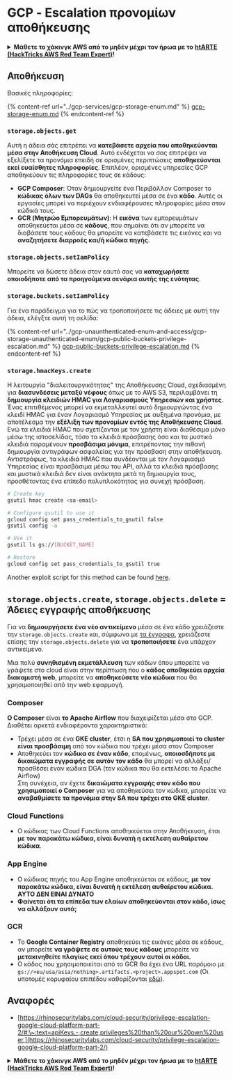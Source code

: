 # GCP - Εscalation προνομίων αποθήκευσης

<details>

<summary><strong>Μάθετε το χάκινγκ AWS από το μηδέν μέχρι τον ήρωα με το</strong> <a href="https://training.hacktricks.xyz/courses/arte"><strong>htARTE (HackTricks AWS Red Team Expert)</strong></a><strong>!</strong></summary>

Άλλοι τρόποι υποστήριξης των HackTricks:

* Αν θέλετε να δείτε την **εταιρεία σας διαφημισμένη στα HackTricks** ή να **κατεβάσετε το HackTricks σε μορφή PDF** ελέγξτε τα [**ΣΧΕΔΙΑ ΣΥΝΔΡΟΜΗΣ**](https://github.com/sponsors/carlospolop)!
* Αποκτήστε το [**επίσημο PEASS & HackTricks swag**](https://peass.creator-spring.com)
* Ανακαλύψτε [**την Οικογένεια PEASS**](https://opensea.io/collection/the-peass-family), τη συλλογή μας από αποκλειστικά [**NFTs**](https://opensea.io/collection/the-peass-family)
* **Εγγραφείτε** στην 💬 [**ομάδα Discord**](https://discord.gg/hRep4RUj7f) ή στην [**ομάδα τηλεγραφήματος**](https://t.me/peass) ή **ακολουθήστε** με στο **Twitter** 🐦 [**@carlospolopm**](https://twitter.com/carlospolopm)**.**
* **Μοιραστείτε τα χάκινγκ κόλπα σας υποβάλλοντας PRs** στα [**HackTricks**](https://github.com/carlospolop/hacktricks) και [**HackTricks Cloud**](https://github.com/carlospolop/hacktricks-cloud) αποθετήρια του GitHub.

</details>

## Αποθήκευση

Βασικές πληροφορίες:

{% content-ref url="../gcp-services/gcp-storage-enum.md" %}
[gcp-storage-enum.md](../gcp-services/gcp-storage-enum.md)
{% endcontent-ref %}

### `storage.objects.get`

Αυτή η άδεια σάς επιτρέπει να **κατεβάσετε αρχεία που αποθηκεύονται μέσα στην Αποθήκευση Cloud**. Αυτό ενδέχεται να σας επιτρέψει να εξελίξετε τα προνόμια επειδή σε ορισμένες περιπτώσεις **αποθηκεύονται εκεί ευαίσθητες πληροφορίες**. Επιπλέον, ορισμένες υπηρεσίες GCP αποθηκεύουν τις πληροφορίες τους σε κάδους:

* **GCP Composer**: Όταν δημιουργείτε ένα Περιβάλλον Composer το **κώδικας όλων των DAGs** θα αποθηκευτεί μέσα σε ένα **κάδο**. Αυτές οι εργασίες μπορεί να περιέχουν ενδιαφέρουσες πληροφορίες μέσα στον κώδικά τους.
* **GCR (Μητρώο Εμπορευμάτων)**: Η **εικόνα** των εμπορευμάτων αποθηκεύεται μέσα σε **κάδους**, που σημαίνει ότι αν μπορείτε να διαβάσετε τους κάδους θα μπορείτε να κατεβάσετε τις εικόνες και να **αναζητήσετε διαρροές και/ή κώδικα πηγής**.

### `storage.objects.setIamPolicy`

Μπορείτε να δώσετε άδεια στον εαυτό σας να **καταχωρήσετε οποιοδήποτε από τα προηγούμενα σενάρια αυτής της ενότητας**.

### **`storage.buckets.setIamPolicy`**

Για ένα παράδειγμα για το πώς να τροποποιήσετε τις άδειες με αυτή την άδεια, ελέγξτε αυτή τη σελίδα:

{% content-ref url="../gcp-unaunthenticated-enum-and-access/gcp-storage-unauthenticated-enum/gcp-public-buckets-privilege-escalation.md" %}
[gcp-public-buckets-privilege-escalation.md](../gcp-unaunthenticated-enum-and-access/gcp-storage-unauthenticated-enum/gcp-public-buckets-privilege-escalation.md)
{% endcontent-ref %}

### `storage.hmacKeys.create`

Η λειτουργία "διαλειτουργικότητας" της Αποθήκευσης Cloud, σχεδιασμένη για **διασυνδέσεις μεταξύ νέφους** όπως με το AWS S3, περιλαμβάνει τη **δημιουργία κλειδιών HMAC για Λογαριασμούς Υπηρεσιών και χρήστες**. Ένας επιτιθέμενος μπορεί να εκμεταλλευτεί αυτό δημιουργώντας ένα κλειδί HMAC για έναν Λογαριασμό Υπηρεσίας με αυξημένα προνόμια, με αποτέλεσμα την **εξέλιξη των προνομίων εντός της Αποθήκευσης Cloud**. Ενώ τα κλειδιά HMAC που σχετίζονται με τον χρήστη είναι διαθέσιμα μόνο μέσω της ιστοσελίδας, τόσο τα κλειδιά πρόσβασης όσο και τα μυστικά κλειδιά παραμένουν **προσβάσιμα μόνιμα**, επιτρέποντας την πιθανή δημιουργία αντιγράφων ασφαλείας για την πρόσβαση στην αποθήκευση. Αντιστρόφως, τα κλειδιά HMAC που συνδέονται με τον Λογαριασμό Υπηρεσίας είναι προσβάσιμα μέσω του API, αλλά τα κλειδιά πρόσβασης και μυστικά κλειδιά δεν είναι ανάκτητα μετά τη δημιουργία τους, προσθέτοντας ένα επίπεδο πολυπλοκότητας για συνεχή πρόσβαση.
```bash
# Create key
gsutil hmac create <sa-email>

# Configure gsutil to use it
gcloud config set pass_credentials_to_gsutil false
gsutil config -a

# Use it
gsutil ls gs://[BUCKET_NAME]

# Restore
gcloud config set pass_credentials_to_gsutil true
```
Another exploit script for this method can be found [here](https://github.com/RhinoSecurityLabs/GCP-IAM-Privilege-Escalation/blob/master/ExploitScripts/storage.hmacKeys.create.py).

## `storage.objects.create`, `storage.objects.delete` = Άδειες εγγραφής αποθήκευσης

Για να **δημιουργήσετε ένα νέο αντικείμενο** μέσα σε ένα κάδο χρειάζεστε την `storage.objects.create` και, σύμφωνα με [τα έγγραφα](https://cloud.google.com/storage/docs/access-control/iam-permissions#object\_permissions), χρειάζεστε επίσης την `storage.objects.delete` για να **τροποποιήσετε** ένα υπάρχον αντικείμενο.

Μια πολύ **συνηθισμένη εκμετάλλευση** των κάδων όπου μπορείτε να γράψετε στο cloud είναι στην περίπτωση που ο **κάδος αποθηκεύει αρχεία διακομιστή web**, μπορείτε να **αποθηκεύσετε νέο κώδικα** που θα χρησιμοποιηθεί από την web εφαρμογή.

### Composer

**Ο Composer** είναι **το Apache Airflow** που διαχειρίζεται μέσα στο GCP. Διαθέτει αρκετά ενδιαφέροντα χαρακτηριστικά:

* Τρέχει μέσα σε ένα **GKE cluster**, έτσι η **SA που χρησιμοποιεί το cluster είναι προσβάσιμη** από τον κώδικα που τρέχει μέσα στον Composer
* Αποθηκεύει τον **κώδικα σε έναν κάδο**, επομένως, **οποιοσδήποτε με δικαιώματα εγγραφής σε αυτόν τον κάδο** θα μπορεί να αλλάξει/προσθέσει έναν κώδικα DGA (τον κώδικα που θα εκτελέσει το Apache Airflow)\
Στη συνέχεια, αν έχετε **δικαιώματα εγγραφής στον κάδο που χρησιμοποιεί ο Composer** για να αποθηκεύσει τον κώδικα, μπορείτε να **αναβαθμίσετε τα προνόμια στην SA που τρέχει στο GKE cluster**.

### Cloud Functions

* Ο κώδικας των Cloud Functions αποθηκεύεται στην Αποθήκευση, έτσι **με τον παρακάτω κώδικα, είναι δυνατή η εκτέλεση αυθαίρετου κώδικα**.

### App Engine

* Ο κώδικας πηγής του App Engine αποθηκεύεται σε κάδους, **με τον παρακάτω κώδικα, είναι δυνατή η εκτέλεση αυθαίρετου κώδικα. ΑΥΤΟ ΔΕΝ ΕΙΝΑΙ ΔΥΝΑΤΟ**
* **Φαίνεται ότι τα επίπεδα των ελαίων αποθηκεύονται στον κάδο, ίσως να αλλάξουν αυτά;**

### GCR

* Το **Google Container Registry** αποθηκεύει τις εικόνες μέσα σε κάδους, αν μπορείτε **να γράψετε σε αυτούς τους κάδους** μπορείτε να **μετακινηθείτε πλαγίως εκεί όπου τρέχουν αυτοί οι κάδοι.**
* Ο κάδος που χρησιμοποιείται από το GCR θα έχει ένα URL παρόμοιο με `gs://<eu/usa/asia/nothing>.artifacts.<project>.appspot.com` (Οι υποτομές κορυφαίου επιπέδου καθορίζονται [εδώ](https://cloud.google.com/container-registry/docs/pushing-and-pulling)).

## **Αναφορές**

* [https://rhinosecuritylabs.com/cloud-security/privilege-escalation-google-cloud-platform-part-2/#:\~:text=apiKeys.-,create,privileges%20than%20our%20own%20user.](https://rhinosecuritylabs.com/cloud-security/privilege-escalation-google-cloud-platform-part-2/)

<details>

<summary><strong>Μάθετε το χάκινγκ AWS από το μηδέν μέχρι τον ήρωα με το</strong> <a href="https://training.hacktricks.xyz/courses/arte"><strong>htARTE (HackTricks AWS Red Team Expert)</strong></a><strong>!</strong></summary>

Άλλοι τρόποι υποστήριξης του HackTricks:

* Αν θέλετε να δείτε την **εταιρεία σας διαφημισμένη στο HackTricks** ή να **κατεβάσετε το HackTricks σε PDF** ελέγξτε τα [**ΣΧΕΔΙΑ ΣΥΝΔΡΟΜΗΣ**](https://github.com/sponsors/carlospolop)!
* Αποκτήστε το [**επίσημο PEASS & HackTricks swag**](https://peass.creator-spring.com)
* Ανακαλύψτε [**την Οικογένεια PEASS**](https://opensea.io/collection/the-peass-family), τη συλλογή μας από αποκλειστικά [**NFTs**](https://opensea.io/collection/the-peass-family)
* **Εγγραφείτε στη** 💬 [**ομάδα Discord**](https://discord.gg/hRep4RUj7f) ή στη [**ομάδα τηλεγράφου**](https://t.me/peass) ή **ακολουθήστε** με στο **Twitter** 🐦 [**@carlospolopm**](https://twitter.com/carlospolopm)**.**
* **Μοιραστείτε τα χάκινγκ κόλπα σας υποβάλλοντας PRs στα** [**HackTricks**](https://github.com/carlospolop/hacktricks) και [**HackTricks Cloud**](https://github.com/carlospolop/hacktricks-cloud) αποθετήρια του github.

</details>
